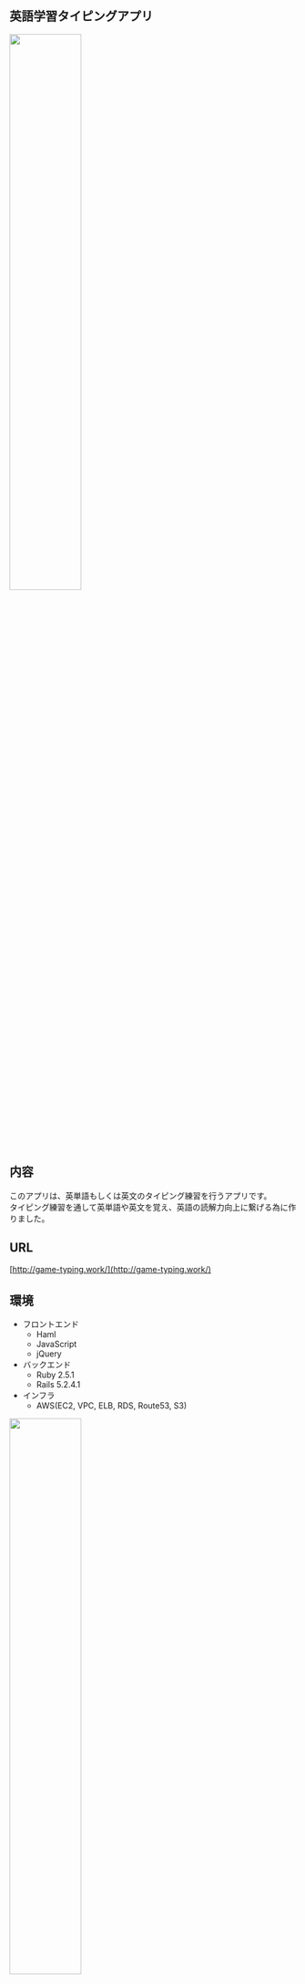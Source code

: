## 英語学習タイピングアプリ

<img src="https://user-images.githubusercontent.com/57985382/84977572-9c480400-b165-11ea-9f9b-43bf4c9a9f80.PNG" width="50%">

## 内容
このアプリは、英単語もしくは英文のタイピング練習を行うアプリです。<br>
タイピング練習を通して英単語や英文を覚え、英語の読解力向上に繋げる為に作りました。

## URL
[http://game-typing.work/](http://game-typing.work/)

## 環境

- フロントエンド
  - Haml
  - JavaScript
  - jQuery
- バックエンド
  - Ruby 2.5.1
  - Rails 5.2.4.1
- インフラ
  - AWS(EC2, VPC, ELB, RDS, Route53, S3)
  
<img src="https://user-images.githubusercontent.com/57985382/85371099-b53c2500-b56a-11ea-899a-ae1e6e07a054.png" width="50%">

## 機能要件

- 非ログイン時
  - タイピングゲーム
  - ランキング表示
- ログイン時
  - タイピング履歴保存
  - ユーザー管理
  - タイピングする問題の登録、削除

## 非機能要件

- 非ログイン時のタイピング結果を最新1件のみ、ログイン時に保存

## データベース構造

### usersテーブル

|Column|Type|Options|
|---|---|---|
|nickname |string |null: false|
|email    |string |null: true, unique: true|
|password |string |null: false|

### Association

- has_many: results
- has_many: qfiles

### qfilesテーブル

|Column|Type|Options|
|---|---|---|
|title    |string     |null: false|
|overview |text       ||
|src      |string     |null: false|
|category |integer    |null: false|
|user_id  |biginteger ||

### Association

- belongs_to: user
- has_many:   results

### resultsテーブル

|Column|Type|Options|
|---|---|---|
|user_id      |biginteger ||
|qfile_id     |biginteger ||
|correct_cnt  |integer    |null: false|
|wrong_cnt    |integer    |null: false|
|elapsed_time |decimal    |null: false|
|speed        |decimal    |null: false|

### Association

- belongs_to: user
- belongs_to: qfile
